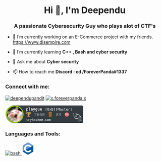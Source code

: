 <h1 align="center">Hi 👋, I'm Deependu</h1>
<h3 align="center">A passionate Cybersecurity Guy who plays alot of CTF's</h3>

- 🔭 I’m currently working on an E-Commerce project with my friends. https://www.disempire.com

- 🌱 I’m currently learning **C++ , Bash and cyber security**

- 💬 Ask me about **Cyber security**

- 📫 How to reach me **Discord : cd /ForeverPanda#1337**


<h3 align="left">Connect with me:</h3>
<p align="left">
<a href="https://twitter.com/deependupandit" target="blank"><img align="center" src="https://raw.githubusercontent.com/rahuldkjain/github-profile-readme-generator/master/src/images/icons/Social/twitter.svg" alt="deependupandit" height="30" width="40" /></a>
<a href="https://instagram.com/x.foreverpanda.x" target="blank"><img align="center" src="https://raw.githubusercontent.com/rahuldkjain/github-profile-readme-generator/master/src/images/icons/Social/instagram.svg" alt="x.foreverpanda.x" height="30" width="40" /></a>
  
 <a href="https://tryhackme.com/p/playgue" target="blank"><img align="center" src="https://raw.githubusercontent.com/foreverpanda/foreverpanda/main/playgue.png" alt="TryHackMe"  /></a>
</p>

<h3 align="left">Languages and Tools:</h3>
<p align="left"> <a href="https://www.gnu.org/software/bash/" target="_blank"> <img src="https://www.vectorlogo.zone/logos/gnu_bash/gnu_bash-icon.svg" alt="bash" width="40" height="40"/> </a> <a href="https://www.cprogramming.com/" target="_blank"> <img src="https://raw.githubusercontent.com/devicons/devicon/master/icons/c/c-original.svg" alt="c" width="40" height="40"/> </a> </p>

